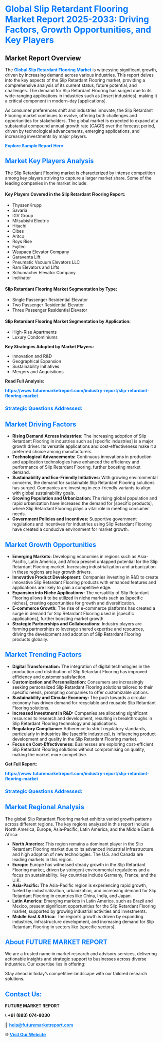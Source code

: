 <h1 style="color: #007BFF;">Global Slip Retardant Flooring Market Report 2025-2033: Driving Factors, Growth Opportunities, and Key Players</h1>

<section id="overview">
<h2>Market Report Overview</h2>
<p>The <a href="https://www.futuremarketreport.com/industry-report/slip-retardant-flooring-market" style="color: #007BFF; text-decoration: none;"><strong>Global Slip Retardant Flooring Market</strong></a> is witnessing significant growth, driven by increasing demand across various industries. This report delves into the key aspects of the Slip Retardant Flooring market, providing a comprehensive analysis of its current status, future potential, and challenges. The demand for Slip Retardant Flooring has surged due to its wide-ranging applications in industries such as [insert industries], making it a critical component in modern-day [applications].</p>
<p>As consumer preferences shift and industries innovate, the Slip Retardant Flooring market continues to evolve, offering both challenges and opportunities for stakeholders. The global market is expected to expand at a substantial compound annual growth rate (CAGR) over the forecast period, driven by technological advancements, emerging applications, and increasing investments by major players.</p>
</section>

<section id="overview">
<p><a href="https://www.futuremarketreport.com/request-sample/reportId=35023" style="color: #007BFF; text-decoration: none;"><strong>Explore Sample Report Here</strong></a></p>
</section>

<section id="key-players">
<h2 style="color: #007BFF;">Market Key Players Analysis</h2>
<p>The Slip Retardant Flooring market is characterized by intense competition among key players striving to capture a larger market share. Some of the leading companies in the market include:</p>
<h4>Key Players Covered in the Slip Retardant Flooring Report:</h4>
<ul><li>ThyssenKrupp</li><li>Savaria</li><li>IGV Group</li><li>Mitsubishi Electric</li><li>Hitachi</li><li>Cibes</li><li>Aritco</li><li>Roys Rise</li><li>Fujitec</li><li>Waupaca Elevator Company</li><li>Garaventa Lift</li><li>Pneumatic Vacuum Elevators LLC</li><li>Ram Elevators and Lifts</li><li>Schumacher Elevator Company</li><li>Inclinator</li></ul>
<h4>Slip Retardant Flooring Market Segmentation by Type:</h4>
<ul><li>Single Passenger Residential Elevator</li><li>Two Passenger Residential Elevator</li><li>Three Passenger Residential Elevator</li></ul>

<h4>Slip Retardant Flooring Market Segmentation by Application:</h4>
<ul><li>High-Rise Apartments</li><li>Luxury Condominiums</li></ul>
<p><strong>Key Strategies Adopted by Market Players:</strong></p>
<ul>
<li>Innovation and R&D</li>
<li>Geographical Expansion</li>
<li>Sustainability Initiatives</li>
<li>Mergers and Acquisitions</li>
</ul>
</section>

<section>
<p><strong>Read Full Analysis: </strong></p><a href="https://www.futuremarketreport.com/industry-report/slip-retardant-flooring-market" style="color: #007BFF; text-decoration: none;"><strong>https://www.futuremarketreport.com/industry-report/slip-retardant-flooring-market</strong></a>
<h3 style="color: #007BFF;">Strategic Questions Addressed:</h3>
</section>

<section id="driving-factors">
<h2 style="color: #007BFF;">Market Driving Factors</h2>
<ul>
<li><strong>Rising Demand Across Industries:</strong> The increasing adoption of Slip Retardant Flooring in industries such as [specific industries] is a major growth driver. Its versatile applications and cost-effectiveness make it a preferred choice among manufacturers.</li>
<li><strong>Technological Advancements:</strong> Continuous innovations in production and application technologies have enhanced the efficiency and performance of Slip Retardant Flooring, further boosting market demand.</li>
<li><strong>Sustainability and Eco-Friendly Initiatives:</strong> With growing environmental concerns, the demand for sustainable Slip Retardant Flooring solutions has surged. Companies are investing in eco-friendly variants to align with global sustainability goals.</li>
<li><strong>Growing Population and Urbanization:</strong> The rising global population and rapid urbanization have increased the demand for [specific products], where Slip Retardant Flooring plays a vital role in meeting consumer needs.</li>
<li><strong>Government Policies and Incentives:</strong> Supportive government regulations and incentives for industries using Slip Retardant Flooring have created a conducive environment for market growth.</li>
</ul>
</section>

<section id="growth-opportunities">
<h2 style="color: #007BFF;">Market Growth Opportunities</h2>
<ul>
<li><strong>Emerging Markets:</strong> Developing economies in regions such as Asia-Pacific, Latin America, and Africa present untapped potential for the Slip Retardant Flooring market. Increasing industrialization and urbanization in these regions are key growth drivers.</li>
<li><strong>Innovative Product Development:</strong> Companies investing in R&D to create innovative Slip Retardant Flooring products with enhanced features and applications are likely to gain a competitive edge.</li>
<li><strong>Expansion into Niche Applications:</strong> The versatility of Slip Retardant Flooring allows it to be utilized in niche markets such as [specific niches], creating opportunities for growth and diversification.</li>
<li><strong>E-commerce Growth:</strong> The rise of e-commerce platforms has created a surge in demand for Slip Retardant Flooring used in [specific applications], further boosting market growth.</li>
<li><strong>Strategic Partnerships and Collaborations:</strong> Industry players are forming partnerships to leverage shared expertise and resources, driving the development and adoption of Slip Retardant Flooring products globally.</li>
</ul>
</section>

<section id="trending-factors">
<h2 style="color: #007BFF;">Market Trending Factors</h2>
<ul>
<li><strong>Digital Transformation:</strong> The integration of digital technologies in the production and distribution of Slip Retardant Flooring has improved efficiency and customer satisfaction.</li>
<li><strong>Customization and Personalization:</strong> Consumers are increasingly seeking personalized Slip Retardant Flooring solutions tailored to their specific needs, prompting companies to offer customizable options.</li>
<li><strong>Sustainability and Circular Economy:</strong> The push towards a circular economy has driven demand for recyclable and reusable Slip Retardant Flooring solutions.</li>
<li><strong>Increased Investment in R&D:</strong> Companies are allocating significant resources to research and development, resulting in breakthroughs in Slip Retardant Flooring technology and applications.</li>
<li><strong>Regulatory Compliance:</strong> Adherence to strict regulatory standards, particularly in industries like [specific industries], is influencing product development and quality in the Slip Retardant Flooring market.</li>
<li><strong>Focus on Cost-Effectiveness:</strong> Businesses are exploring cost-efficient Slip Retardant Flooring solutions without compromising on quality, making the market more competitive.</li>
</ul>
</section>

<section>
<p><strong>Get Full Report: </strong></p><a href="https://www.futuremarketreport.com/industry-report/slip-retardant-flooring-market" style="color: #007BFF; text-decoration: none;"><strong>https://www.futuremarketreport.com/industry-report/slip-retardant-flooring-market</strong></a>
<h3 style="color: #007BFF;">Strategic Questions Addressed:</h3>
</section>


<section id="regional-analysis">
<h2 style="color: #007BFF;">Market Regional Analysis</h2>
<p>The global Slip Retardant Flooring market exhibits varied growth patterns across different regions. The key regions analyzed in this report include North America, Europe, Asia-Pacific, Latin America, and the Middle East & Africa:</p>
<ul>
<li><strong>North America:</strong> This region remains a dominant player in the Slip Retardant Flooring market due to its advanced industrial infrastructure and high adoption of new technologies. The U.S. and Canada are leading markets in this region.</li>
<li><strong>Europe:</strong> Europe has witnessed steady growth in the Slip Retardant Flooring market, driven by stringent environmental regulations and a focus on sustainability. Key countries include Germany, France, and the U.K.</li>
<li><strong>Asia-Pacific:</strong> The Asia-Pacific region is experiencing rapid growth, fueled by industrialization, urbanization, and increasing demand for Slip Retardant Flooring in countries like China, India, and Japan.</li>
<li><strong>Latin America:</strong> Emerging markets in Latin America, such as Brazil and Mexico, present significant opportunities for the Slip Retardant Flooring market, supported by growing industrial activities and investments.</li>
<li><strong>Middle East & Africa:</strong> The region’s growth is driven by expanding industries, infrastructure development, and increasing demand for Slip Retardant Flooring in sectors like [specific sectors].</li>
</ul>
</section>

<footer>
<h2 style="color: #007BFF;">About FUTURE MARKET REPORT</h2>
<p>We are a trusted name in market research and advisory services, delivering actionable insights and strategic support to businesses across diverse industries. Our expertise lies in offering:</p>

<p>Stay ahead in today’s competitive landscape with our tailored research solutions.</p>

<h2 style="color: #007BFF;">Contact Us:</h2>
<p><strong>FUTURE MARKET REPORT</strong></p>
<p>📞 <strong>+91 (883) 074-8030</strong></p>
<p>📧 <strong><a href="mailto:help@futuremarketreport.com" style="color: #007BFF;">help@futuremarketreport.com</a></strong></p>
<p>🌐 <strong><a href="https://www.futuremarketreport.com/" style="color: #007BFF;">Visit Our Website</a></strong></p>
</footer>